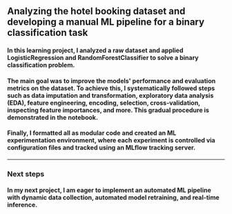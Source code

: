 ## Analyzing the hotel booking dataset and developing a manual ML pipeline for a binary classification task
#### In this learning project, I analyzed a raw dataset and applied LogisticRegression and RandomForestClassifier to solve a binary classification problem. 

#### The main goal was to improve the models' performance and evaluation metrics on the dataset. To achieve this, I systematically followed steps such as data imputation and transformation, exploratory data analysis (EDA), feature engineering, encoding, selection, cross-validation, inspecting feature importances, and more. This gradual procedure is demonstrated in the notebook. 

#### Finally, I formatted all as modular code and created an ML experimentation environment, where each experiment is controlled via configuration files and tracked using an MLflow tracking server.
***
### Next steps
#### In my next project, I am eager to implement an automated ML pipeline with dynamic data collection, automated model retraining, and real-time inference. 